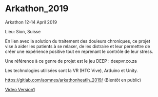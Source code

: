 # Arkathon_2019
Arkathon 12-14 April 2019

Lieu: Sion, Suisse

En lien avec la solution du traitement des douleurs chroniques, ce projet vise à aider les patients à se relaxer, de les distraire et leur permettre de créer une expérience positive tout en reprenant le contrôle de leur stress.

Une référence à ce genre de projet est le jeu DEEP : deepvr.co.za

Les technologies utilisées sont la VR (HTC Vive), Arduino et Unity.

https://gitlab.com/aomnes/arkathonheatlh_2019/
(Bientôt en public)

[Video Version1](https://youtu.be/8TK4TtJRmEg)
